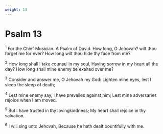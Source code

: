 ```yaml
---
weight: 13
---
```


# Psalm 13

<sup>1</sup> For the Chief Musician. A Psalm of David. How long, O Jehovah? wilt thou forget me for ever? How long wilt thou hide thy face from me? 

<sup>2</sup> How long shall I take counsel in my soul, Having sorrow in my heart all the day? How long shall mine enemy be exalted over me? 

<sup>3</sup> Consider and answer me, O Jehovah my God: Lighten mine eyes, lest I sleep the sleep of death; 

<sup>4</sup> Lest mine enemy say, I have prevailed against him; Lest mine adversaries rejoice when I am moved. 

<sup>5</sup> But I have trusted in thy lovingkindness; My heart shall rejoice in thy salvation. 

<sup>6</sup> I will sing unto Jehovah, Because he hath dealt bountifully with me. 



